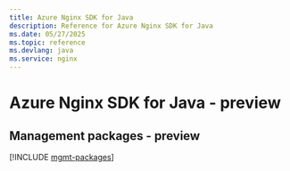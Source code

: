 ```yaml
---
title: Azure Nginx SDK for Java
description: Reference for Azure Nginx SDK for Java
ms.date: 05/27/2025
ms.topic: reference
ms.devlang: java
ms.service: nginx
---
```

# Azure Nginx SDK for Java - preview

## Management packages - preview
[!INCLUDE [mgmt-packages](nginx-mgmt-index.md)]